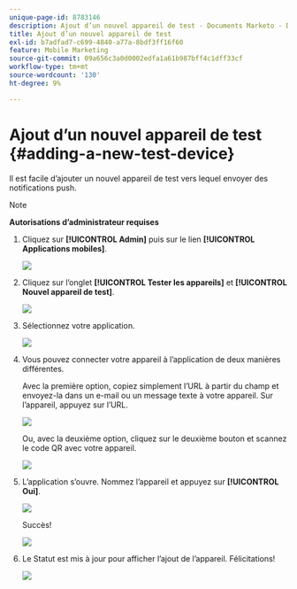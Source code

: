 ```yaml
---
unique-page-id: 8783146
description: Ajout d’un nouvel appareil de test - Documents Marketo - Documentation du produit
title: Ajout d’un nouvel appareil de test
exl-id: b7adfad7-c699-4840-a77a-8bdf3ff16f60
feature: Mobile Marketing
source-git-commit: 09a656c3a0d0002edfa1a61b987bff4c1dff33cf
workflow-type: tm+mt
source-wordcount: '130'
ht-degree: 9%

---
```


# Ajout d’un nouvel appareil de test {#adding-a-new-test-device}

Il est facile d’ajouter un nouvel appareil de test vers lequel envoyer des notifications push.

>[!NOTE]
>
>**Autorisations d’administrateur requises**

1. Cliquez sur **[!UICONTROL Admin]** puis sur le lien **[!UICONTROL Applications mobiles]**.

   ![](assets/image2015-7-9-14-3a33-3a12.png)

1. Cliquez sur l’onglet **[!UICONTROL Tester les appareils]** et **[!UICONTROL Nouvel appareil de test]**.

   ![](assets/image2015-7-17-17-3a4-3a52.png)

1. Sélectionnez votre application.

   ![](assets/image2015-7-17-17-3a6-3a4.png)

1. Vous pouvez connecter votre appareil à l’application de deux manières différentes.

   Avec la première option, copiez simplement l’URL à partir du champ et envoyez-la dans un e-mail ou un message texte à votre appareil. Sur l’appareil, appuyez sur l’URL.

   ![](assets/image2015-7-20-11-3a27-3a2.png)

   Ou, avec la deuxième option, cliquez sur le deuxième bouton et scannez le code QR avec votre appareil.

   ![](assets/image2015-7-17-17-3a9-3a54.png)

1. L’application s’ouvre. Nommez l’appareil et appuyez sur **[!UICONTROL Oui]**.

   ![](assets/image2015-7-17-17-3a31-3a23.png)

   Succès!

   ![](assets/image2015-7-17-17-3a33-3a5.png)

1. Le Statut est mis à jour pour afficher l’ajout de l’appareil. Félicitations!

   ![](assets/image2015-7-17-17-3a14-3a32.png)
